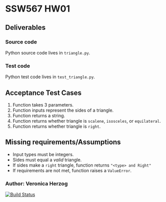 # SSW567 HW01
## Deliverables

### Source code
Python source code lives in `triangle.py`.

### Test code
Python test code lives in `test_triangle.py`.

## Acceptance Test Cases
1. Function takes 3 parameters.
2. Function inputs represent the sides of a triangle.
3. Function returns a string.
4. Function returns whether triangle is `scalene`, `isosceles`, or `equilateral`.
5. Function returns whether triangle is `right`.

## Missing requirements/Assumptions
* Input types must be integers.
* Sides must equal a *valid* triangle.
* If sides make a `right` triangle, function returns `"<type> and Right"`
* If requirements are not met, function raises a `ValueError`.


### Author: Veronica Herzog

[![Build Status](https://app.travis-ci.com/vherzog/ssw567-hw1.svg?branch=main)](https://app.travis-ci.com/vherzog/ssw567-hw1)
